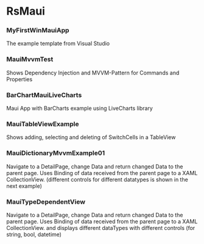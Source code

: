 # RsMaui

### MyFirstWinMauiApp
The example template from Visual Studio

### MauiMvvmTest
Shows Dependency Injection and MVVM-Pattern for Commands and Properties

### BarChartMauiLiveCharts
Maui App with BarCharts example using LiveCharts library

### MauiTableViewExample
Shows adding, selecting and deleting of SwitchCells in a TableView

### MauiDictionaryMvvmExample01
Navigate to a DetailPage, change Data and return changed Data to the parent page.
Uses Binding of data received from the parent page to a XAML CollectionView.
(different controls for different datatypes is shown in the next example)

### MauiTypeDependentView
Navigate to a DetailPage, change Data and return changed Data to the parent page.
Uses Binding of data received from the parent page to a XAML CollectionView. 
and displays different dataTypes with different controls (for string, bool, datetime)
 

